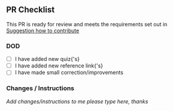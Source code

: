 ## PR Checklist

This PR is ready for review and meets the requirements set out
in [Suggestion how to contribute](CONTRIBUTING.md)

### DOD

- [ ] I have added new quiz{'s}
- [ ] I have added new reference link{'s}
- [ ] I have made small correction/improvements

### Changes / Instructions

_Add changes/instructions to me please type here, thanks_
